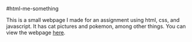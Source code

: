 #html-me-something

This is a small webpage I made for an assignment using html, css, and javascript.
It has cat pictures and pokemon, among other things.
You can view the webpage [here](https://st-louis-women-march-2022.github.io/js-assignment-4-html-me-something-PaperLily12/).
